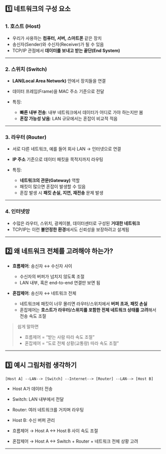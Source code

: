 <h2 id="1️⃣-네트워크의-구성-요소">1️⃣ 네트워크의 구성 요소</h2>
<h3 id="1-호스트-host">1. 호스트 (Host)</h3>
<ul>
<li>우리가 사용하는 <strong>컴퓨터, 서버, 스마트폰</strong> 같은 장치</li>
<li>송신자(Sender)와 수신자(Receiver)가 될 수 있음</li>
<li>TCP/IP 관점에서 <strong>데이터를 보내고 받는 끝단(End System)</strong></li>
</ul>
<hr />
<h3 id="2-스위치-switch">2. 스위치 (Switch)</h3>
<ul>
<li><p><strong>LAN(Local Area Network)</strong> 안에서 장치들을 연결</p>
</li>
<li><p>데이터 프레임(Frame)을 MAC 주소 기준으로 전달</p>
</li>
<li><p>특징:</p>
<ul>
<li><strong>빠른 내부 전송</strong>: 내부 네트워크에서 데이터가 어디로 가야 하는지만 봄</li>
<li><strong>혼잡 가능성 낮음</strong>: LAN 규모에서는 혼잡이 비교적 적음</li>
</ul>
</li>
</ul>
<hr />
<h3 id="3-라우터-router">3. 라우터 (Router)</h3>
<ul>
<li><p>서로 다른 네트워크, 예를 들어 회사 LAN → 인터넷으로 연결</p>
</li>
<li><p><strong>IP 주소</strong> 기준으로 데이터 패킷을 목적지까지 라우팅</p>
</li>
<li><p>특징:</p>
<ul>
<li><strong>네트워크의 관문(Gateway)</strong> 역할</li>
<li>패킷이 많으면 혼잡이 발생할 수 있음</li>
<li>혼잡 발생 시 <strong>패킷 손실, 지연, 재전송</strong> 문제 발생</li>
</ul>
</li>
</ul>
<hr />
<h3 id="4-인터넷망">4. 인터넷망</h3>
<ul>
<li>수많은 라우터, 스위치, 광케이블, 데이터센터로 구성된 <strong>거대한 네트워크</strong></li>
<li>TCP/IP는 이런 <strong>불안정한 환경</strong>에서도 신뢰성을 보장하려고 설계됨</li>
</ul>
<hr />
<h2 id="2️⃣-왜-네트워크-전체를-고려해야-하는가">2️⃣ 왜 네트워크 전체를 고려해야 하는가?</h2>
<ul>
<li><p><strong>흐름제어</strong>: 송신자 ↔ 수신자 사이</p>
<ul>
<li>수신자의 버퍼가 넘치지 않도록 조절</li>
<li>LAN 내부, 혹은 end-to-end 연결만 보면 됨</li>
</ul>
</li>
<li><p><strong>혼잡제어</strong>: 송신자 ↔ 네트워크 전체</p>
<ul>
<li>네트워크에 패킷이 너무 몰리면 라우터/스위치에서 <strong>버퍼 초과, 패킷 손실</strong></li>
<li>혼잡제어는 <strong>호스트가 라우터/스위치를 포함한 전체 네트워크 상태를 고려</strong>해서 전송 속도 조절</li>
</ul>
</li>
</ul>
<blockquote>
<p>쉽게 말하면</p>
<ul>
<li>흐름제어 = “받는 사람 따라 속도 조절”</li>
<li>혼잡제어 = “도로 전체 상황(교통량) 따라 속도 조절”</li>
</ul>
</blockquote>
<hr />
<h2 id="3️⃣-예시-그림처럼-생각하기">3️⃣ 예시 그림처럼 생각하기</h2>
<pre><code>[Host A] --LAN--&gt; [Switch] --Internet--&gt; [Router] --LAN--&gt; [Host B]</code></pre><ul>
<li><p>Host A가 데이터 전송</p>
</li>
<li><p>Switch: LAN 내부에서 전달</p>
</li>
<li><p>Router: 여러 네트워크를 거치며 라우팅</p>
</li>
<li><p>Host B: 수신 버퍼 관리</p>
</li>
<li><p>흐름제어 → Host A ↔ Host B 사이 속도 조절</p>
</li>
<li><p>혼잡제어 → Host A ↔ Switch + Router + 네트워크 전체 상황 고려</p>
</li>
</ul>
<hr />
